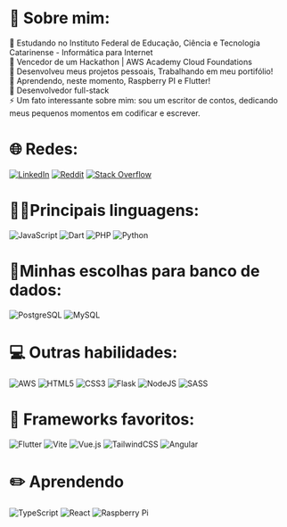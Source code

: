 # 💫 Sobre mim:
🧠 Estudando no Instituto Federal de Educação, Ciência e Tecnologia Catarinense - Informática para Internet<br>
🥇 Vencedor de um Hackathon | AWS Academy Cloud Foundations<br>
🔭 Desenvolveu meus projetos pessoais, Trabalhando em meu portifólio!<br>
🌱 Aprendendo, neste momento, Raspberry PI e Flutter!<br>
💬 Desenvolvedor full-stack<br>
⚡ Um fato interessante sobre mim: sou um escritor de contos, dedicando meus pequenos momentos em codificar e escrever.

# 🌐 Redes:
[![LinkedIn](https://img.shields.io/badge/LinkedIn-%230077B5.svg?logo=linkedin&logoColor=white)](https://www.linkedin.com/in/vitormignoni/) 
[![Reddit](https://img.shields.io/badge/Reddit-%23FF4500.svg?logo=Reddit&logoColor=white)](https://reddit.com/user/vichsort) 
[![Stack Overflow](https://img.shields.io/badge/-Stackoverflow-FE7A16?logo=stack-overflow&logoColor=white)](https://stackoverflow.com/users/27169589) 

# 👨‍💻Principais linguagens:
![JavaScript](https://img.shields.io/badge/javascript-%23323330.svg?style=for-the-badge&logo=javascript&logoColor=%23F7DF1E) 
![Dart](https://img.shields.io/badge/dart-%230175C2.svg?style=for-the-badge&logo=dart&logoColor=white)
![PHP](https://img.shields.io/badge/php-%23777BB4.svg?style=for-the-badge&logo=php&logoColor=white)
![Python](https://img.shields.io/badge/python-3670A0?style=for-the-badge&logo=python&logoColor=ffdd54) 

# 🔌Minhas escolhas para banco de dados:
![PostgreSQL](https://img.shields.io/badge/postgres-%23316192.svg?style=for-the-badge&logo=postgresql&logoColor=white)
![MySQL](https://img.shields.io/badge/mysql-4479A1.svg?style=for-the-badge&logo=mysql&logoColor=white)

# 💻 Outras habilidades:
![AWS](https://img.shields.io/badge/AWS-%23FF9900.svg?style=for-the-badge&logo=amazon-aws&logoColor=white)
![HTML5](https://img.shields.io/badge/html5-%23E34F26.svg?style=for-the-badge&logo=html5&logoColor=white) 
![CSS3](https://img.shields.io/badge/css3-%231572B6.svg?style=for-the-badge&logo=css3&logoColor=white) 
![Flask](https://img.shields.io/badge/flask-%23000.svg?style=for-the-badge&logo=flask&logoColor=white)
![NodeJS](https://img.shields.io/badge/node.js-6DA55F?style=for-the-badge&logo=node.js&logoColor=white) 
![SASS](https://img.shields.io/badge/SASS-hotpink.svg?style=for-the-badge&logo=SASS&logoColor=white) 

# 🧩 Frameworks favoritos:
![Flutter](https://img.shields.io/badge/Flutter-%2302569B.svg?style=for-the-badge&logo=Flutter&logoColor=white)
![Vite](https://img.shields.io/badge/vite-%23646CFF.svg?style=for-the-badge&logo=vite&logoColor=white)
![Vue.js](https://img.shields.io/badge/vuejs-%2335495e.svg?style=for-the-badge&logo=vuedotjs&logoColor=%234FC08D)
![TailwindCSS](https://img.shields.io/badge/tailwindcss-%2338B2AC.svg?style=for-the-badge&logo=tailwind-css&logoColor=white) 
![Angular](https://img.shields.io/badge/angular-%23DD0031.svg?style=for-the-badge&logo=angular&logoColor=white)

# ✏️ Aprendendo
![TypeScript](https://img.shields.io/badge/typescript-%23007ACC.svg?style=for-the-badge&logo=typescript&logoColor=white)
![React](https://img.shields.io/badge/react-%2320232a.svg?style=for-the-badge&logo=react&logoColor=%2361DAFB) 
![Raspberry Pi](https://img.shields.io/badge/-Raspberry_Pi-C51A4A?style=for-the-badge&logo=Raspberry-Pi)

